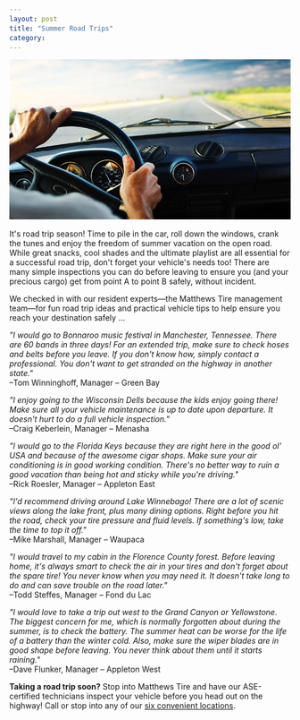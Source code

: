 ```yaml
---
layout: post
title: "Summer Road Trips"
category:
---
```

![Summer Road Trips](/img/summer-road-trips.jpg)

It's road trip season! Time to pile in the car, roll down the windows, crank the tunes and enjoy the freedom of summer vacation on the open road. While great snacks, cool shades and the ultimate playlist are all essential for a successful road trip, don't forget your vehicle's needs too! There are many simple inspections you can do before leaving to ensure you (and your precious cargo) get from point A to point B safely, without incident.

We checked in with our resident experts&mdash;the Matthews Tire management team&mdash;for fun road trip ideas and practical vehicle tips to help ensure you reach your destination safely ...

*"I would go to Bonnaroo music festival in Manchester, Tennessee. There are 60 bands in three days! For an extended trip, make sure to check hoses and belts before you leave. If you don't know how, simply contact a professional. You don't want to get stranded on the highway in another state."*<br />
&ndash;Tom Winninghoff, Manager – Green Bay

*"I enjoy going to the Wisconsin Dells because the kids enjoy going there! Make sure all your vehicle maintenance is up to date upon departure. It doesn't hurt to do a full vehicle inspection."*<br />
&ndash;Craig Keberlein, Manager – Menasha

*"I would go to the Florida Keys because they are right here in the good ol' USA and because of the awesome cigar shops. Make sure your air conditioning is in good working condition. There's no better way to ruin a good vacation than being hot and sticky while you're driving."*<br />
&ndash;Rick Roesler, Manager – Appleton East

*"I'd recommend driving around Lake Winnebago! There are a lot of scenic views along the lake front, plus many dining options. Right before you hit the road, check your tire pressure and fluid levels. If something's low, take the time to top it off."*<br />
&ndash;Mike Marshall, Manager – Waupaca

*"I would travel to my cabin in the Florence County forest. Before leaving home, it's always smart to check the air in your tires and don't forget about the spare tire! You never know when you may need it. It doesn't take long to do and can save trouble on the road later."*<br />
&ndash;Todd Steffes, Manager – Fond du Lac

*"I would love to take a trip out west to the Grand Canyon or Yellowstone. The biggest concern for me, which is normally forgotten about during the summer, is to check the battery. The summer heat can be worse for the life of a battery than the winter cold. Also, make sure the wiper blades are in good shape before leaving. You never think about them until it starts raining."*<br />
&ndash;Dave Flunker, Manager – Appleton West

**Taking a road trip soon?**
Stop into Matthews Tire and have our ASE-certified technicians inspect your vehicle before you head out on the highway! Call or stop into any of our [six convenient locations](http://matthewstire.com/locations/).
